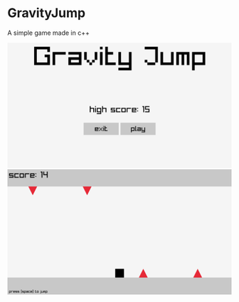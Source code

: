 # GravityJump
A simple game made in c++

![TitleScreenshot](https://raw.githubusercontent.com/GlacierTheArcticFox/GravityJump/main/Screenshot%202021-08-16%20111713.png)
![GameplayScreenshot](https://raw.githubusercontent.com/GlacierTheArcticFox/GravityJump/main/Screenshot%202021-08-16%20111644.png)
